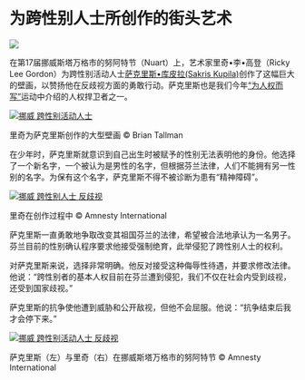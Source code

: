 # 为跨性别人士所创作的街头艺术

![](https://zh.amnesty.org/wp-content/uploads/2018/01/sakris-mural_banner.jpg)

在第17届挪威斯塔万格市的努阿特节（Nuart）上，艺术家里奇•李•高登（Ricky Lee Gordon）为跨性别活动人士[萨克里斯•库皮拉(Sakris Kupila)](https://zh.amnesty.org/take-action/w4r-finland-sakris-kupila/)创作了这幅巨大的壁画，以赞扬他在反歧视方面的勇敢行动。萨克里斯也是我们今年[“为人权而写”](https://zh.amnesty.org/more-resources/blog/write-for-rights/)运动中介绍的人权捍卫者之一。

[![挪威 跨性别活动人士](https://zh.amnesty.org/wp-content/uploads/2018/01/Sakris-mural-cloud-background.jpg)](https://zh.amnesty.org/wp-content/uploads/2018/01/Sakris-mural-cloud-background.jpg)

里奇为萨克里斯创作的大型壁画 © Brian Tallman

在少年时，萨克里斯就意识到自己出生时被赋予的性别无法表明他的身份。他选择了一个新名字，一个被认为是男性的名字，但根据芬兰法律，人们不能拥有另一性别的名字。为保有这个名字，萨克里斯不得不被诊断为患有“精神障碍”。

[![挪威 跨性别人士 反歧视](https://zh.amnesty.org/wp-content/uploads/2018/01/sakris-mural-in-progress-300x214.jpg)](https://zh.amnesty.org/wp-content/uploads/2018/01/sakris-mural-in-progress.jpg)

里奇在创作过程中 © Amnesty International

萨克里斯一直勇敢地争取改变其祖国芬兰的法律，希望被合法地承认为一名男子。芬兰目前的性别确认程序要求他接受强制绝育，此举侵犯了跨性别人士的权利。

对萨克里斯来说，选择非常明确。他反对接受这种侮辱性待遇，并要求修改法律。他说：“跨性别者的基本人权目前在芬兰遭到侵犯，我们不仅在社会内受到歧视，还受到国家歧视。”

萨克里斯的抗争使他遭到威胁和公开敌视，但他不会屈服。他说：“抗争结束后我才会停下来。”

[![挪威 跨性别活动人士 反歧视](https://zh.amnesty.org/wp-content/uploads/2018/01/sakris-and-ricky.jpg)](https://zh.amnesty.org/wp-content/uploads/2018/01/sakris-and-ricky.jpg)

萨克里斯（左）与里奇（右）在挪威斯塔万格市的努阿特节 © Amnesty International
